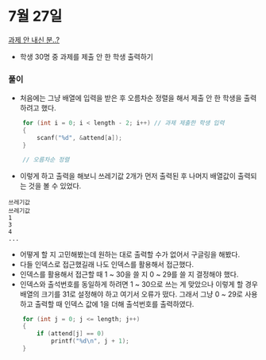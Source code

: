 # 7월 27일

[과제 안 내신 분..?](https://www.acmicpc.net/problem/5597)
- 학생 30명 중 과제를 제출 안 한 학생 출력하기

### 풀이
- 처음에는 그냥 배열에 입력을 받은 후 오름차순 정렬을 해서 제출 안 한 학생을 출력하려고 했다.
```c
	for (int i = 0; i < length - 2; i++) // 과제 제출한 학생 입력
	{
		scanf("%d", &attend[a]);
	}

    // 오름차순 정렬
```
- 이렇게 하고 출력을 해보니 쓰레기값 2개가 먼저 출력된 후 나머지 배열값이 출력되는 것을 볼 수 있었다.
```
쓰레기값
쓰레기값
1
3
4
...
```
- 어떻게 할 지 고민해봤는데 원하는 대로 출력할 수가 없어서 구글링을 해봤다.
- 다들 인덱스로 접근했길래 나도 인덱스를 활용해서 접근했다.
- 인덱스를 활용해서 접근할 때 1 ~ 30을 쓸 지 0 ~ 29를 쓸 지 결정해야 했다.
- 인덱스와 출석번호를 동일하게 하려면 1 ~ 30으로 쓰는 게 맞았으나 이렇게 할 경우 배열의 크기를 31로 설정해야 하고 여기서 오류가 떴다. 그래서 그냥 0 ~ 29로 사용하고 출력할 때 인덱스 값에 1을 더해 출석번호를 출력하였다.
```c
	for (int j = 0; j <= length; j++)
	{
		if (attend[j] == 0)
			printf("%d\n", j + 1);
	}
```